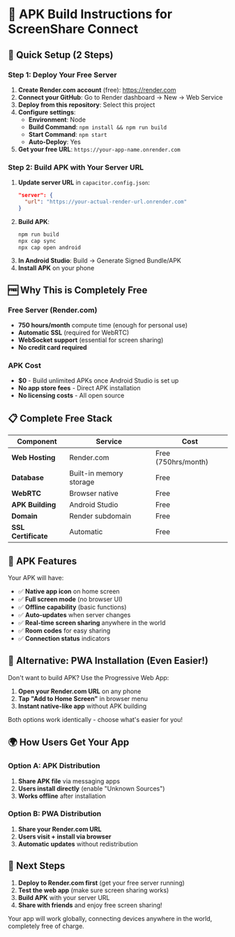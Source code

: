# 📱 APK Build Instructions for ScreenShare Connect

## 🚀 Quick Setup (2 Steps)

### Step 1: Deploy Your Free Server
1. **Create Render.com account** (free): https://render.com
2. **Connect your GitHub**: Go to Render dashboard → New → Web Service
3. **Deploy from this repository**: Select this project
4. **Configure settings**:
   - **Environment**: Node
   - **Build Command**: `npm install && npm run build`
   - **Start Command**: `npm start`
   - **Auto-Deploy**: Yes
5. **Get your free URL**: `https://your-app-name.onrender.com`

### Step 2: Build APK with Your Server URL
1. **Update server URL** in `capacitor.config.json`:
   ```json
   "server": {
     "url": "https://your-actual-render-url.onrender.com"
   }
   ```
2. **Build APK**:
   ```bash
   npm run build
   npx cap sync
   npx cap open android
   ```
3. **In Android Studio**: Build → Generate Signed Bundle/APK
4. **Install APK** on your phone

## 🆓 Why This is Completely Free

### Free Server (Render.com)
- **750 hours/month** compute time (enough for personal use)
- **Automatic SSL** (required for WebRTC)
- **WebSocket support** (essential for screen sharing)
- **No credit card required**

### APK Cost
- **$0** - Build unlimited APKs once Android Studio is set up
- **No app store fees** - Direct APK installation
- **No licensing costs** - All open source

## 📋 Complete Free Stack

| Component | Service | Cost |
|-----------|---------|------|
| **Web Hosting** | Render.com | Free (750hrs/month) |
| **Database** | Built-in memory storage | Free |
| **WebRTC** | Browser native | Free |
| **APK Building** | Android Studio | Free |
| **Domain** | Render subdomain | Free |
| **SSL Certificate** | Automatic | Free |

## 🔧 APK Features

Your APK will have:
- ✅ **Native app icon** on home screen
- ✅ **Full screen mode** (no browser UI)
- ✅ **Offline capability** (basic functions)
- ✅ **Auto-updates** when server changes
- ✅ **Real-time screen sharing** anywhere in the world
- ✅ **Room codes** for easy sharing
- ✅ **Connection status** indicators

## 📱 Alternative: PWA Installation (Even Easier!)

Don't want to build APK? Use the Progressive Web App:

1. **Open your Render.com URL** on any phone
2. **Tap "Add to Home Screen"** in browser menu
3. **Instant native-like app** without APK building

Both options work identically - choose what's easier for you!

## 🌍 How Users Get Your App

### Option A: APK Distribution
1. **Share APK file** via messaging apps
2. **Users install directly** (enable "Unknown Sources")
3. **Works offline** after installation

### Option B: PWA Distribution  
1. **Share your Render.com URL**
2. **Users visit + install via browser**
3. **Automatic updates** without redistribution

## 🚀 Next Steps

1. **Deploy to Render.com first** (get your free server running)
2. **Test the web app** (make sure screen sharing works)
3. **Build APK** with your server URL
4. **Share with friends** and enjoy free screen sharing!

Your app will work globally, connecting devices anywhere in the world, completely free of charge.